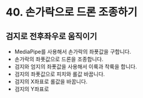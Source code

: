 # 40. 손가락으로 드론 조종하기
## 검지로 전후좌우로 움직이기
* MediaPipe를 사용해서 손가락의 좌푯값을 구합니다. 
* 손가락의 좌푯값으로 드론을 조종합니다.
* 검지와 엄지의 좌푯값을 사용해서 이륙과 착륙을 합니다.
* 검지의 좌푯값으로 피치와 롤값 바꿉니다.
* 검지의 X좌표로 롤값을 바꿉니다.
* 검지의 Y좌표로 
